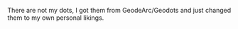 There are not my dots, I got them from GeodeArc/Geodots and just changed them to my own personal likings.
